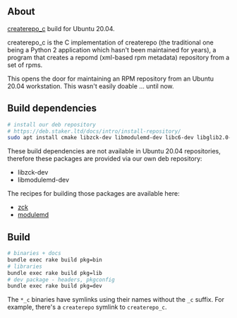 ## About

[createrepo_c](https://github.com/rpm-software-management/createrepo_c) build for Ubuntu 20.04.

createrepo_c is the C implementation of createrepo (the traditional one being a Python 2 application which hasn't been maintained for years), a program that creates a repomd (xml-based rpm metadata) repository from a set of rpms.

This opens the door for maintaining an RPM repository from an Ubuntu 20.04 workstation. This wasn't easily doable ... until now.

## Build dependencies

```bash
# install our deb repository
# https://deb.staker.ltd/docs/intro/install-repository/
sudo apt install cmake libzck-dev libmodulemd-dev libc6-dev libglib2.0-dev libpcre3-dev libffi-dev librpm-dev d
```

These build dependencies are not available in Ubuntu 20.04 repositories, therefore these packages are provided via our own deb repository:

 * libzck-dev
 * libmodulemd-dev

The recipes for building those packages are available here:

 * [zck](https://github.com/mr-staker/build-pkg/tree/main/recipes/zck)
 * [modulemd](https://github.com/mr-staker/build-pkg/tree/main/recipes/modulemd)

## Build

```bash
# binaries + docs
bundle exec rake build pkg=bin
# libraries
bundle exec rake build pkg=lib
# dev package - headers, pkgconfig
bundle exec rake build pkg=dev
```

The `*_c` binaries have symlinks using their names without the `_c` suffix. For example, there's a `createrepo` symlink to `createrepo_c`.
